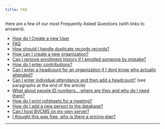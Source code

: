 ```yaml
---
title: FAQ
---
```


Here are a few of our most Frequently Asked Questions 
(with links to answers).

- [How do I Create a new User](_Roles_Index)
- [FAQ](ForDave)
- [How should I handle duplicate records records?](_Merge_Index)
- [How can I create a new organization?](_AddOrganization_Index)
- [Can I remove enrollment history 
	if I enrolled someone by mistake?](RemovingPreviousEnrollments)
- [How do I enter contributions?](Contributions)
- [Can I enter a headcount for an organization 
	if I dont know who actually attended?](RecordingHeadcountAttendance)
- [Can I enter individual attendance 
	and then add a headcount?](ManualAttendance) (see paragraphs at the end of the article)
- [What about people ID numbers...
	where are they and why do I need them?](PeopleIDNumbers)
- [How do I print rollsheets for a meeting?](PrintingRollSheets)
- [How do I add a new person to the database?](SearchAdd)
- [Can I host BVCMS on my own server?](HostOnMyServer)
- [I thought this was free, why is there a pricing plan?](Free)

---

